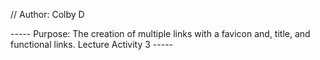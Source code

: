 // Author: Colby D

----- Purpose: The creation of multiple links with a favicon and, title, and functional links. Lecture Activity 3 -----